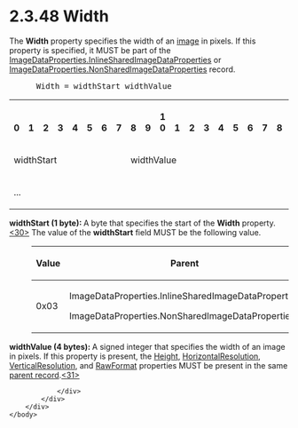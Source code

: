 <html dir="LTR" xmlns:mshelp="http://msdn.microsoft.com/mshelp" xmlns:ddue="http://ddue.schemas.microsoft.com/authoring/2003/5" xmlns:xlink="http://www.w3.org/1999/xlink" xmlns:tool="http://www.microsoft.com/tooltip">
    <head>
        <meta http-equiv="Content-Type" content="text/html; CHARSET=utf-8"></meta>
        <meta name="save" content="history"></meta>
        <title>2.3.48 Width</title>
        <xml>
            <mshelp:toctitle title="2.3.48 Width"></mshelp:toctitle>
            <mshelp:rltitle title="[MS-RPL]: Width"></mshelp:rltitle>
            <mshelp:keyword index="A" term="c8b60e59-5d3a-4f95-9e2e-fd26420a95e0"></mshelp:keyword>
            <mshelp:attr name="DCSext.ContentType" value="open specification"></mshelp:attr>
            <mshelp:attr name="AssetID" value="c8b60e59-5d3a-4f95-9e2e-fd26420a95e0"></mshelp:attr>
            <mshelp:attr name="TopicType" value="kbRef"></mshelp:attr>
            <mshelp:attr name="DCSext.Title" value="[MS-RPL]: Width" />
        </xml>
    </head>
    <body>
        <div id="header">
            <h1 class="heading">2.3.48 Width</h1>
        </div>
        <div id="mainSection">
            <div id="mainBody">
                <div id="allHistory" class="saveHistory"></div>
                <div id="sectionSection0" class="section" name="collapseableSection">
                    

<p>The <b>Width</b> property specifies the width of an <a href="75ae48f7-746b-4b41-919c-6699fa28b3ef.md#gt_d6b55d1e-aea6-4b7e-a23d-c0de845e0b50">image</a> in pixels. If this
property is specified, it MUST be part of the <a href="1b93acb6-ccb8-494f-abe9-797e9d3ab199.md">ImageDataProperties.InlineSharedImageDataProperties</a>
or <a href="cd824380-615e-4259-9193-320c0992eb47.md">ImageDataProperties.NonSharedImageDataProperties</a>
record.           </p>

<dl>
<dd>
<div><pre> Width = widthStart widthValue
</pre></div>
</dd></dl>

<table>
 <tr>
  <th><p><br>0</p></th>
  <th><p><br>1</p></th>
  <th><p><br>2</p></th>
  <th><p><br>3</p></th>
  <th><p><br>4</p></th>
  <th><p><br>5</p></th>
  <th><p><br>6</p></th>
  <th><p><br>7</p></th>
  <th><p><br>8</p></th>
  <th><p><br>9</p></th>
  <th><p>1<br>0</p></th>
  <th><p><br>1</p></th>
  <th><p><br>2</p></th>
  <th><p><br>3</p></th>
  <th><p><br>4</p></th>
  <th><p><br>5</p></th>
  <th><p><br>6</p></th>
  <th><p><br>7</p></th>
  <th><p><br>8</p></th>
  <th><p><br>9</p></th>
  <th><p>2<br>0</p></th>
  <th><p><br>1</p></th>
  <th><p><br>2</p></th>
  <th><p><br>3</p></th>
  <th><p><br>4</p></th>
  <th><p><br>5</p></th>
  <th><p><br>6</p></th>
  <th><p><br>7</p></th>
  <th><p><br>8</p></th>
  <th><p><br>9</p></th>
  <th><p>3<br>0</p></th>
  <th><p><br>1</p></th>
 </tr>
 <tr>
  <td colspan="8">
  <p>widthStart</p>
  </td>
  <td colspan="24">
  <p>widthValue</p>
  </td>
 </tr>
 <tr>
  <td colspan="8">
  <p>...</p>
  </td>
  
 </tr>
</table>

<p><b>widthStart (1 byte): </b>A byte that specifies the
start of the <b>Width</b> property.<a id="Appendix_A_Target_30"></a><a href="1d022514-2a2f-41df-b2f8-36f19e474fa5.md#Appendix_A_30" aria-label="Product behavior note 30">&lt;30&gt;</a> The value
of the <b>widthStart</b> field MUST be the following value.</p>

<dl>
<dd>
<table>
 <thead>
  <tr>
   <th>
   <p>Value</p>
   </th>
   <th>
   <p>Parent</p>
   </th>
  </tr>
 </thead>
 <tr>
  <td>
  <p>0x03</p>
  </td>
  <td>
  <p>ImageDataProperties.InlineSharedImageDataProperties</p>
  <p>ImageDataProperties.NonSharedImageDataProperties</p>
  </td>
 </tr>
</table>
</dd></dl>

<p><b>widthValue (4 bytes): </b>A signed integer that
specifies the width of an image in pixels. If this property is present, the <a href="df859de5-ddf6-4db4-9e4e-40e37bedaace.md">Height</a>, <a href="22e8bc7e-11b3-45d7-9a06-fe19d35b73f2.md">HorizontalResolution</a>, <a href="352ea4d4-5cf3-418b-9211-51ff3f3c0d62.md">VerticalResolution</a>, and <a href="2430b5fb-8784-4723-b508-cf5996da7c9f.md">RawFormat</a> properties MUST
be present in the same <a href="75ae48f7-746b-4b41-919c-6699fa28b3ef.md#gt_8502cabb-8fac-401a-93da-3ca2ad4ddf75">parent
record</a>.<a id="Appendix_A_Target_31"></a><a href="1d022514-2a2f-41df-b2f8-36f19e474fa5.md#Appendix_A_31" aria-label="Product behavior note 31">&lt;31&gt;</a></p>


                </div>
            </div>
        </div>
    </body>
</html>